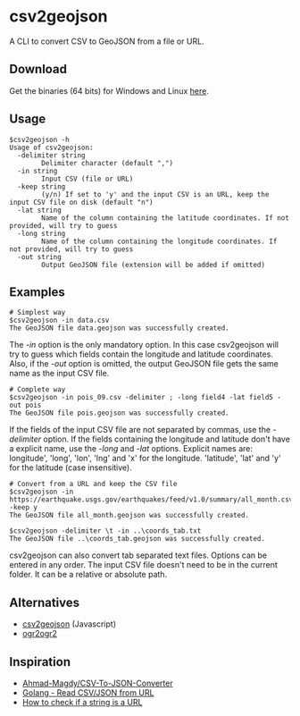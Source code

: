 # csv2geojson

A CLI to convert CSV to GeoJSON from a file or URL.

## Download

Get the binaries (64 bits) for Windows and Linux [here](https://github.com/pvernier/csv2geojson/releases).

## Usage

```
$csv2geojson -h
Usage of csv2geojson:
  -delimiter string
        Delimiter character (default ",")
  -in string
        Input CSV (file or URL)
  -keep string
        (y/n) If set to 'y' and the input CSV is an URL, keep the input CSV file on disk (default "n")
  -lat string
        Name of the column containing the latitude coordinates. If not provided, will try to guess
  -long string
        Name of the column containing the longitude coordinates. If not provided, will try to guess
  -out string
        Output GeoJSON file (extension will be added if omitted)

```

## Examples

```
# Simplest way
$csv2geojson -in data.csv
The GeoJSON file data.geojson was successfully created.
```

The *-in* option is the only mandatory option. In this case csv2geojson will try to guess which fields contain the longitude and latitude coordinates. Also, if the *-out* option is omitted, the output GeoJSON file gets the same name as the input CSV file.

```
# Complete way
$csv2geojson -in pois_09.csv -delimiter ; -long field4 -lat field5 -out pois
The GeoJSON file pois.geojson was successfully created.
```

If the fields of the input CSV file are not separated by commas, use the *-delimiter* option. If the fields containing the longitude and latitude don't have a explicit name, use the *-long* and *-lat* options. Explicit names are: longitude', 'long', 'lon', 'lng' and 'x' for the longitude. 'latitude', 'lat' and 'y' for the latitude (case insensitive).

```
# Convert from a URL and keep the CSV file
$csv2geojson -in https://earthquake.usgs.gov/earthquakes/feed/v1.0/summary/all_month.csv -keep y
The GeoJSON file all_month.geojson was successfully created.
```

```
$csv2geojson -delimiter \t -in ..\coords_tab.txt
The GeoJSON file ..\coords_tab.geojson was successfully created.
```

csv2geojson can also convert tab separated text files. Options can be entered in any order. The input CSV file doesn't need to be in the current folder. It can be a relative or absolute path.

## Alternatives

* [csv2geojson](https://github.com/mapbox/csv2geojson) (Javascript)
* [ogr2ogr2](http://www.gdal.org/ogr2ogr.html)

## Inspiration

 * [Ahmad-Magdy/CSV-To-JSON-Converter](https://github.com/Ahmad-Magdy/CSV-To-JSON-Converter)
 * [Golang - Read CSV/JSON from URL](https://gist.github.com/stupidbodo/71f2b164744a18a18e74)
 * [How to check if a string is a URL](https://golangcode.com/how-to-check-if-a-string-is-a-url/)
